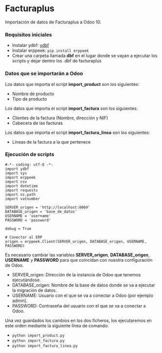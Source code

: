 # Facturaplus

Importación de datos de Facturaplus a Odoo 10.

### Requisitos iniciales

* Instalar ydbf: [ydbf](https://github.com/y10h/ydbf/blob/master/setup.py)
* Instalar erppeek: `pip install erppeek`
* Crear una carpeta llamada **dbf** en el lugar donde se vayan a ejecutar los scripts y dejar dentro los .dbf de facturaplus

### Datos que se importarán a Odoo

Los datos que importa el script **import_product** son los siguientes:
* Nombre de producto
* Tipo de producto

Los datos que importa el script **import_factura** son los siguientes:
* Clientes de la factura (Nombre, dirección y NIF)
* Cabecera de las facturas

Los datos que importa el script **import_factura_linea** son los siguientes:
* Líneas de la factura a la que pertenece

### Ejecución de scripts

```
#-*- coding: utf-8 -*-
import ydbf
import sys
import erppeek
import csv
import datetime
import requests
import os.path
import vatnumber

SERVER_origen = 'http://localhost:8069'
DATABASE_origen = 'base_de_datos'
USERNAME = 'username'
PASSWORD = 'password'

debug = True

# Conectar al ERP
origen = erppeek.Client(SERVER_origen, DATABASE_origen, USERNAME, PASSWORD)
```
Es necesario cambiar las variables **SERVER_origen**, **DATABASE_origen**, **USERNAME** y **PASSWORD** para que coincidan con nuestra configuración de Odoo. 
* SERVER_origen: Dirección de la instancia de Odoo que tenemos ejecutándose.
* DATABASE_origen: Nombre de la base de datos donde se va a ejecutar la migración de datos.
* USERNAME: Usuario con el que se va a conectar a Odoo (por ejemplo admin).
* PASSWORD: Contraseña del usuario con el que se va a conectar a Odoo.

Una vez guardados los cambios en los dos ficheros, los ejecutaremos en este orden mediante la siguiente línea de comando:
* `python import_product.py`
* `python import_factura.py`
* `python import_factura_linea.py`
